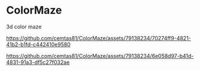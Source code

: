 # ColorMaze
 3d color maze


https://github.com/cemtas81/ColorMaze/assets/79138234/70274ff9-4821-41b2-b1fd-c442410e9580


https://github.com/cemtas81/ColorMaze/assets/79138234/6e058d97-b41d-4831-91a3-df5c27f032ae

